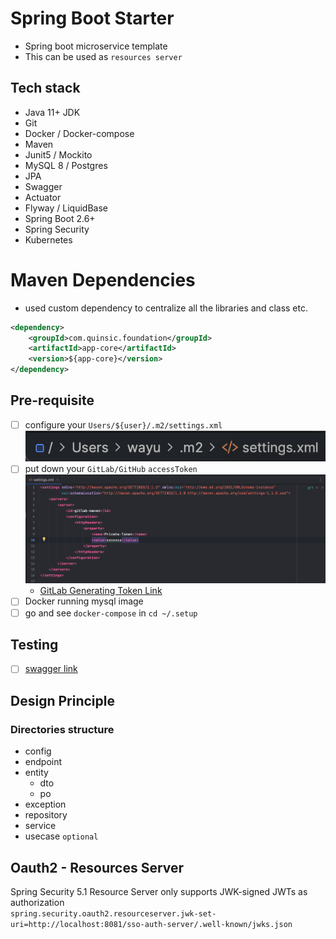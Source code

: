 # Spring Boot Starter
- Spring boot microservice template
- This can be used as `resources server`


## Tech stack
- Java 11+ JDK
- Git
- Docker / Docker-compose
- Maven
- Junit5 / Mockito
- MySQL 8 / Postgres
- JPA
- Swagger
- Actuator
- Flyway / LiquidBase
- Spring Boot 2.6+
- Spring Security
- Kubernetes

# Maven Dependencies
- used custom dependency to centralize all the libraries and class etc. 
```xml
<dependency>
    <groupId>com.quinsic.foundation</groupId>
    <artifactId>app-core</artifactId>
    <version>${app-core}</version>
</dependency>
```

## Pre-requisite
- [ ] configure your `Users/${user}/.m2/settings.xml` ![img.png](m2-path.png)
- [ ] put down your `GitLab/GitHub` `accessToken` ![img.png](setting-xml.png)
  - [GitLab Generating Token Link](https://deloitte.team/help/user/profile/personal_access_tokens.md#create-a-personal-access-token)
- [ ] Docker running mysql image
- [ ] go and see `docker-compose` in `cd ~/.setup`

## Testing
- [ ] [swagger link](http://localhost:9000/swagger-ui.html)


## Design Principle
### Directories structure
- config
- endpoint
- entity
  - dto
  - po
- exception
- repository
- service
- usecase `optional`

## Oauth2 - Resources Server
Spring Security 5.1 Resource Server only supports JWK-signed JWTs as authorization <br>
`spring.security.oauth2.resourceserver.jwk-set-uri=http://localhost:8081/sso-auth-server/.well-known/jwks.json`